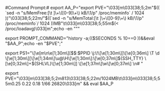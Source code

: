 #Command Prompt:#
export AA_P="export PVE=\"\\033[m\\033[38;5;2m\"\$(( \`sed -n \"s/MemFree:[\\t ]\\+\\([0-9]\\+\\) kB/\\1/p\" /proc/meminfo\` / 1024 ))\"\\033[38;5;22m/\"\$((\`sed -n \"s/MemTotal:[\\t ]\\+\\([0-9]\\+\\) kB/\\1/p\" /proc/meminfo\`/ 1024 ))MB\"\\t\\033[m\\033[38;5;55m\$(< /proc/loadavg)\\033[m\";echo -en \"\"" 

export PROMPT_COMMAND="history -a;((\$SECONDS % 10==0 ))&&eval \"\$AA_P\";echo -en \"\$PVE\";"

export PS1="\\[\\e[m\\n\\e[1;30m\\][\$\$:\$PPID \\j:\\!\\[\\e[1;30m\\]]\\[\\e[0;36m\\] \\T \\d \\[\\e[1;30m\\][\\[\\e[1;34m\\]\\u@\\H\\[\\e[1;30m\\]:\\[\\e[0;37m\\]\${SSH_TTY} \\[\\e[0;32m\\]+\${SHLVL}\\[\\e[1;30m\\]] \\[\\e[1;37m\\]\\w\\[\\e[0;37m\\] \\n#   " 

export PVE="\\033[m\\033[38;5;2m813\\033[38;5;22m/1024MB\\t\\033[m\\033[38;5;55m0.25 0.22 0.18 1/66 26820\\033[m" && eval $AA_P
